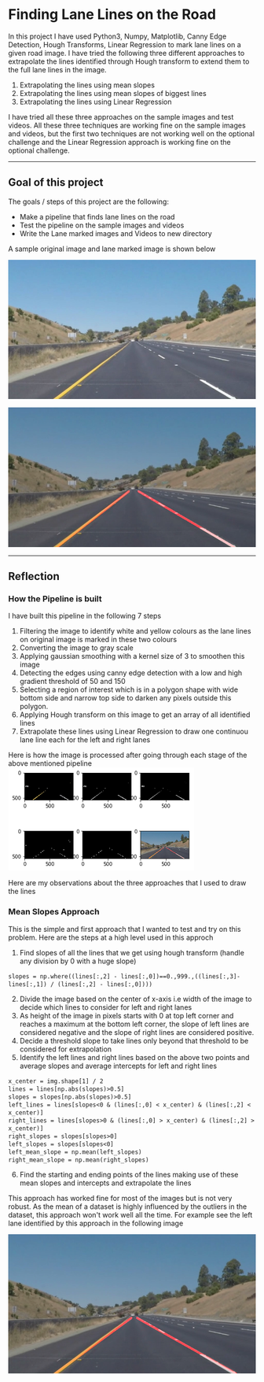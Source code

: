 # **Finding Lane Lines on the Road** 

In this project I have used Python3, Numpy, Matplotlib, Canny Edge Detection, Hough Transforms, Linear Regression to mark lane lines on a given road image. I have tried the following three different approaches to extrapolate the lines identified through Hough transform to extend them to the full lane lines in the image. 

1. Extrapolating the lines using mean slopes
2. Extrapolating the lines using mean slopes of biggest lines 
3. Extrapolating the lines using Linear Regression 

I have tried all these three approaches on the sample images and test videos. All these three techniques are working fine on the sample images and videos, but the first two techniques are not working well on the optional challenge and the Linear Regression approach is working fine on the optional challenge.

---

## **Goal of this project**

The goals / steps of this project are the following:
* Make a pipeline that finds lane lines on the road
* Test the pipeline on the sample images and videos
* Write the Lane marked images and Videos to new directory

A sample original image and lane marked image is shown below

![Original Image](folder_for_writeup/whiteCarLaneSwitch.jpg)

![Lane Marked Image](folder_for_writeup/whiteCarLaneSwitch_lane_marked_polynomial_fit.jpg)

---

## **Reflection**

### **How the Pipeline is built**

I have built this pipeline in the following 7 steps

1. Filtering the image to identify white and yellow colours as the lane lines on original image is marked in these two colours
2. Converting the image to gray scale
3. Applying gaussian smoothing with a kernel size of 3 to smoothen this image
4. Detecting the edges using canny edge detection with a low and high gradient threshold of 50 and 150
5. Selecting a region of interest which is in a polygon shape with wide bottom side and narrow top side to darken any pixels outside this polygon.
6. Applying Hough transform on this image to get an array of all identified lines
7. Extrapolate these lines using Linear Regression to draw one continuou lane line each for the left and right lanes

Here is how the image is processed after going through each stage of the above mentioned pipeline
![](folder_for_writeup/overall_process.jpg)

Here are my observations about the three approaches that I used to draw the lines

### **Mean Slopes Approach**

This is the simple and first approach that I wanted to test and try on this problem. Here are the steps at a high level used in this approch
1. Find slopes of all the lines that we get using hough transform (handle any division by 0 with a huge slope)
```
slopes = np.where((lines[:,2] - lines[:,0])==0.,999.,((lines[:,3]-lines[:,1]) / (lines[:,2] - lines[:,0])))
```
2. Divide the image based on the center of x-axis i.e width of the image to decide which lines to consider for left and right lanes
3. As height of the image in pixels starts with 0 at top left corner and reaches a maximum at the bottom left corner, the slope of left lines are considered negative and the slope of right lines are considered positive.
4. Decide a threshold slope to take lines only beyond that threshold to be considered for extrapolation
5. Identify the left lines and right lines based on the above two points and average slopes and average intercepts for left and right lines
```
x_center = img.shape[1] / 2
lines = lines[np.abs(slopes)>0.5]
slopes = slopes[np.abs(slopes)>0.5]
left_lines = lines[slopes<0 & (lines[:,0] < x_center) & (lines[:,2] < x_center)]
right_lines = lines[slopes>0 & (lines[:,0] > x_center) & (lines[:,2] > x_center)] 
right_slopes = slopes[slopes>0]
left_slopes = slopes[slopes<0]
left_mean_slope = np.mean(left_slopes)
right_mean_slope = np.mean(right_slopes)
```
6. Find the starting and ending points of the lines making use of these mean slopes and intercepts and extrapolate the lines

This approach has worked fine for most of the images but is not very robust. As the mean of a dataset is highly influenced by the outliers in the dataset, this approach won't work well all the time. For example see the left lane identified by this approach in the following image 

![](folder_for_writeup/whiteCarLaneSwitch_lane_marked_mean_slope_approach.jpg) 


